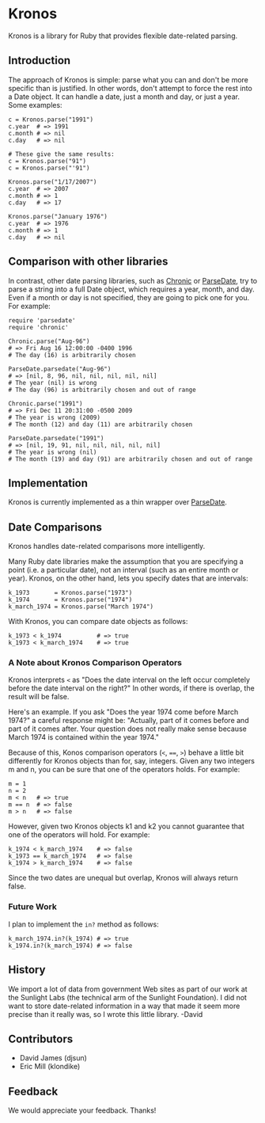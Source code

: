 # Kronos

Kronos is a library for Ruby that provides flexible date-related parsing. 

## Introduction

The approach of Kronos is simple: parse what you can and don't be more specific than is justified. In other words, don't attempt to force the rest into a Date object. It can handle a date, just a month and day, or just a year. Some examples:

    c = Kronos.parse("1991")
    c.year  # => 1991
    c.month # => nil
    c.day   # => nil

    # These give the same results:
    c = Kronos.parse("91")
    c = Kronos.parse("'91")
    
    Kronos.parse("1/17/2007")
    c.year  # => 2007
    c.month # => 1
    c.day   # => 17
    
    Kronos.parse("January 1976")
    c.year  # => 1976
    c.month # => 1
    c.day   # => nil

## Comparison with other libraries

In contrast, other date parsing libraries, such as [Chronic](http://github.com/mojombo/chronic) or [ParseDate](http://ruby-doc.org/stdlib/libdoc/parsedate/rdoc/index.html), try to parse a string into a full Date object, which requires a year, month, and day. Even if a month or day is not specified, they are going to pick one for you. For example:

    require 'parsedate'
    require 'chronic'

    Chronic.parse("Aug-96")
    # => Fri Aug 16 12:00:00 -0400 1996
    # The day (16) is arbitrarily chosen
    
    ParseDate.parsedate("Aug-96")
    # => [nil, 8, 96, nil, nil, nil, nil, nil]
    # The year (nil) is wrong
    # The day (96) is arbitrarily chosen and out of range
    
    Chronic.parse("1991")
    # => Fri Dec 11 20:31:00 -0500 2009
    # The year is wrong (2009)
    # The month (12) and day (11) are arbitrarily chosen
    
    ParseDate.parsedate("1991")
    # => [nil, 19, 91, nil, nil, nil, nil, nil]
    # The year is wrong (nil)
    # The month (19) and day (91) are arbitrarily chosen and out of range

## Implementation

Kronos is currently implemented as a thin wrapper over [ParseDate](http://ruby-doc.org/stdlib/libdoc/parsedate/rdoc/index.html).

## Date Comparisons

Kronos handles date-related comparisons more intelligently.

Many Ruby date libraries make the assumption that you are specifying a point (i.e. a particular date), not an interval (such as an entire month or year). Kronos, on the other hand, lets you specify dates that are intervals:

    k_1973       = Kronos.parse("1973")
    k_1974       = Kronos.parse("1974")
    k_march_1974 = Kronos.parse("March 1974")

With Kronos, you can compare date objects as follows:

    k_1973 < k_1974          # => true
    k_1973 < k_march_1974    # => true

### A Note about Kronos Comparison Operators

Kronos interprets `<` as "Does the date interval on the left occur completely before the date interval on the right?" In other words, if there is overlap, the result will be false.

Here's an example. If you ask "Does the year 1974 come before March 1974?" a careful response might be: "Actually, part of it comes before and part of it comes after. Your question does not really make sense because March 1974 is contained within the year 1974."

Because of this, Konos comparison operators (`<`, `==`, `>`) behave a little bit differently for Kronos objects than for, say, integers. Given any two integers m and n, you can be sure that one of the operators holds. For example:

    m = 1
    n = 2
    m < n   # => true
    m == n  # => false
    m > n   # => false

However, given two Kronos objects k1 and k2 you cannot guarantee that one of the operators will hold. For example:

    k_1974 < k_march_1974    # => false
    k_1973 == k_march_1974   # => false
    k_1974 > k_march_1974    # => false

Since the two dates are unequal but overlap, Kronos will always return false.

### Future Work

I plan to implement the `in?` method as follows:

    k_march_1974.in?(k_1974) # => true
    k_1974.in?(k_march_1974) # => false

## History

We import a lot of data from government Web sites as part of our work at the Sunlight Labs (the technical arm of the Sunlight Foundation). I did not want to store date-related information in a way that made it seem more precise than it really was, so I wrote this little library. -David

## Contributors

* David James (djsun)
* Eric Mill (klondike)

## Feedback

We would appreciate your feedback. Thanks!
